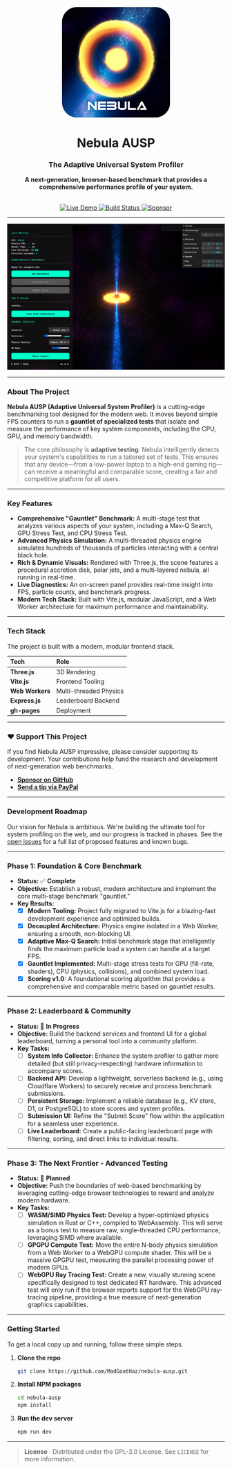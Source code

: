 <div align="center">

<img src="public/NebulaLogo.png" alt="Nebula Logo" width="250">

# **Nebula AUSP**

### The Adaptive Universal System Profiler

**A next-generation, browser-based benchmark that provides a comprehensive performance profile of your system.**

<br>

<a href="https://madgoathaz.github.io/nebula-ausp/">
  <img src="https://img.shields.io/badge/View_Live_Demo-22CC77?style=for-the-badge&logo=rocket&logoColor=white" alt="Live Demo">
</a>
<a href="https://github.com/MadGoatHaz/nebula-ausp/actions/workflows/deploy.yml">
  <img src="https://github.com/MadGoatHaz/nebula-ausp/actions/workflows/deploy.yml/badge.svg" alt="Build Status">
</a>
<a href="https://github.com/sponsors/MadGoatHaz">
  <img src="https://img.shields.io/static/v1?label=Sponsor&message=%E2%9D%A4&logo=GitHub&color=%23fe8e86&style=for-the-badge" alt="Sponsor">
</a>

</div>

---

![Nebula AUSP Screenshot](public/screenshot.png)

---

### **About The Project**
**Nebula AUSP (Adaptive Universal System Profiler)** is a cutting-edge benchmarking tool designed for the modern web. It moves beyond simple FPS counters to run a **gauntlet of specialized tests** that isolate and measure the performance of key system components, including the CPU, GPU, and memory bandwidth.

> The core philosophy is **adaptive testing**. Nebula intelligently detects your system's capabilities to run a tailored set of tests. This ensures that any device—from a low-power laptop to a high-end gaming rig—can receive a meaningful and comparable score, creating a fair and competitive platform for all users.

---

### **Key Features**
-   **Comprehensive "Gauntlet" Benchmark:** A multi-stage test that analyzes various aspects of your system, including a Max-Q Search, GPU Stress Test, and CPU Stress Test.
-   **Advanced Physics Simulation:** A multi-threaded physics engine simulates hundreds of thousands of particles interacting with a central black hole.
-   **Rich & Dynamic Visuals:** Rendered with Three.js, the scene features a procedural accretion disk, polar jets, and a multi-layered nebula, all running in real-time.
-   **Live Diagnostics:** An on-screen panel provides real-time insight into FPS, particle counts, and benchmark progress.
-   **Modern Tech Stack:** Built with Vite.js, modular JavaScript, and a Web Worker architecture for maximum performance and maintainability.

---

### **Tech Stack**
The project is built with a modern, modular frontend stack.

| Tech | Role |
| :--- | :--- |
| **Three.js** | 3D Rendering |
| **Vite.js** | Frontend Tooling |
| **Web Workers**| Multi-threaded Physics |
| **Express.js** | Leaderboard Backend |
| **gh-pages** | Deployment |

---

### ❤️ Support This Project

If you find Nebula AUSP impressive, please consider supporting its development. Your contributions help fund the research and development of next-generation web benchmarks.

- **[Sponsor on GitHub](https://github.com/sponsors/MadGoatHaz)**
- **[Send a tip via PayPal](https://paypal.me/garretthazlett)**

---

### **Development Roadmap**
Our vision for Nebula is ambitious. We're building the ultimate tool for system profiling on the web, and our progress is tracked in phases. See the [open issues](https://github.com/MadGoatHaz/nebula-ausp/issues) for a full list of proposed features and known bugs.

---

### **Phase 1: Foundation & Core Benchmark**
-   **Status:** ✅ **Complete**
-   **Objective:** Establish a robust, modern architecture and implement the core multi-stage benchmark "gauntlet."
-   **Key Results:**
    -   [x] **Modern Tooling:** Project fully migrated to Vite.js for a blazing-fast development experience and optimized builds.
    -   [x] **Decoupled Architecture:** Physics engine isolated in a Web Worker, ensuring a smooth, non-blocking UI.
    -   [x] **Adaptive Max-Q Search:** Initial benchmark stage that intelligently finds the maximum particle load a system can handle at a target FPS.
    -   [x] **Gauntlet Implemented:** Multi-stage stress tests for GPU (fill-rate, shaders), CPU (physics, collisions), and combined system load.
    -   [x] **Scoring v1.0:** A foundational scoring algorithm that provides a comprehensive and comparable metric based on gauntlet results.

---

### **Phase 2: Leaderboard & Community**
-   **Status:** 🔳 **In Progress**
-   **Objective:** Build the backend services and frontend UI for a global leaderboard, turning a personal tool into a community platform.
-   **Key Tasks:**
    -   [ ] **System Info Collector:** Enhance the system profiler to gather more detailed (but still privacy-respecting) hardware information to accompany scores.
    -   [ ] **Backend API:** Develop a lightweight, serverless backend (e.g., using Cloudflare Workers) to securely receive and process benchmark submissions.
    -   [ ] **Persistent Storage:** Implement a reliable database (e.g., KV store, D1, or PostgreSQL) to store scores and system profiles.
    -   [ ] **Submission UI:** Refine the "Submit Score" flow within the application for a seamless user experience.
    -   [ ] **Live Leaderboard:** Create a public-facing leaderboard page with filtering, sorting, and direct links to individual results.

---

### **Phase 3: The Next Frontier - Advanced Testing**
-   **Status:** 🔲 **Planned**
-   **Objective:** Push the boundaries of web-based benchmarking by leveraging cutting-edge browser technologies to reward and analyze modern hardware.
-   **Key Tasks:**
    -   [ ] **WASM/SIMD Physics Test:** Develop a hyper-optimized physics simulation in Rust or C++, compiled to WebAssembly. This will serve as a bonus test to measure raw, single-threaded CPU performance, leveraging SIMD where available.
    -   [ ] **GPGPU Compute Test:** Move the entire N-body physics simulation from a Web Worker to a WebGPU compute shader. This will be a massive GPGPU test, measuring the parallel processing power of modern GPUs.
    -   [ ] **WebGPU Ray Tracing Test:** Create a new, visually stunning scene specifically designed to test dedicated RT hardware. This advanced test will only run if the browser reports support for the WebGPU ray-tracing pipeline, providing a true measure of next-generation graphics capabilities.

---

### **Getting Started**
To get a local copy up and running, follow these simple steps.

1.  **Clone the repo**
    ```sh
    git clone https://github.com/MadGoatHaz/nebula-ausp.git
    ```
2.  **Install NPM packages**
    ```sh
    cd nebula-ausp
    npm install
    ```
3.  **Run the dev server**
    ```sh
    npm run dev
    ```

---
> **License** · Distributed under the GPL-3.0 License. See `LICENSE` for more information.